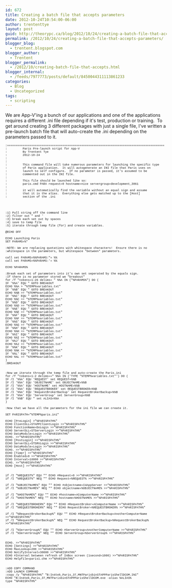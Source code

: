 ```yaml
---
id: 672
title: Creating a batch file that accepts parameters
date: 2012-10-24T10:54:00-06:00
author: trententtye
layout: post
guid: http://theorypc.ca/blog/2012/10/24/creating-a-batch-file-that-accepts-parameters/
permalink: /2012/10/24/creating-a-batch-file-that-accepts-parameters/
blogger_blog:
  - trentent.blogspot.com
blogger_author:
  - Trentent
blogger_permalink:
  - /2012/10/creating-batch-file-that-accepts.html
blogger_internal:
  - /feeds/7977773/posts/default/8450044311113861233
categories:
  - Blog
  - Uncategorized
tags:
  - scripting
---
```

We are App-V'ing a bunch of our applications and one of the applications requires a different .ini file depending if it's test, production or training. &nbsp;To get around creating 3 different packages with just a single file, I've written a pre-launch batch file that will auto-create the .ini depending on the parameters passed to it.

<div>
  <span style="font-family: Courier New, Courier, monospace; font-size: xx-small;">:===========================================================================================</span>
</div>

<div>
  <span style="font-family: Courier New, Courier, monospace; font-size: xx-small;">: &nbsp; &nbsp; &nbsp; &nbsp; Paris Pre-launch script for App-V</span>
</div>

<div>
  <span style="font-family: Courier New, Courier, monospace; font-size: xx-small;">: &nbsp; &nbsp; &nbsp; &nbsp; By Trentent Tye</span>
</div>

<div>
  <span style="font-family: Courier New, Courier, monospace; font-size: xx-small;">: &nbsp; &nbsp; &nbsp; &nbsp; 2012-10-24</span>
</div>

<div>
  <span style="font-family: Courier New, Courier, monospace; font-size: xx-small;">:</span>
</div>

<div>
  <span style="font-family: Courier New, Courier, monospace; font-size: xx-small;">:</span>
</div>

<div>
  <span style="font-family: Courier New, Courier, monospace; font-size: xx-small;">: &nbsp; &nbsp; &nbsp; &nbsp; This command file will take numerous parameters for launching the specific type</span>
</div>

<div>
  <span style="font-family: Courier New, Courier, monospace; font-size: xx-small;">: &nbsp; &nbsp; &nbsp; &nbsp; of Paris application. &nbsp;It will autogenerate an INI file that Paris uses on</span>
</div>

<div>
  <span style="font-family: Courier New, Courier, monospace; font-size: xx-small;">: &nbsp; &nbsp; &nbsp; &nbsp; launch to self configure. &nbsp;If no parameter is passed, it's assumed to be</span>
</div>

<div>
  <span style="font-family: Courier New, Courier, monospace; font-size: xx-small;">: &nbsp; &nbsp; &nbsp; &nbsp; commented out in the INI file.</span>
</div>

<div>
  <span style="font-family: Courier New, Courier, monospace; font-size: xx-small;">:&nbsp;</span>
</div>

<div>
  <span style="font-family: Courier New, Courier, monospace; font-size: xx-small;">: &nbsp; &nbsp; &nbsp; &nbsp; This file should be launched like so:</span>
</div>

<div>
  <span style="font-family: Courier New, Courier, monospace; font-size: xx-small;">: &nbsp; &nbsp; &nbsp; &nbsp; paris.cmd PARA request=0 hostname=nice servergroup=development_3861</span>
</div>

<div>
  <span style="font-family: Courier New, Courier, monospace; font-size: xx-small;">:</span>
</div>

<div>
  <span style="font-family: Courier New, Courier, monospace; font-size: xx-small;">: &nbsp; &nbsp; &nbsp; &nbsp; it will automatically find the variable without an equal sign and assume</span>
</div>

<div>
  <span style="font-family: Courier New, Courier, monospace; font-size: xx-small;">: &nbsp; &nbsp; &nbsp; &nbsp; that it is the alias. &nbsp;Everything else gets matched up to the [Host]</span>
</div>

<div>
  <span style="font-family: Courier New, Courier, monospace; font-size: xx-small;">: &nbsp; &nbsp; &nbsp; &nbsp; section of the .ini</span>
</div>

<div>
  <span style="font-family: Courier New, Courier, monospace; font-size: xx-small;"><br /></span>
</div>

<div>
  <span style="font-family: Courier New, Courier, monospace; font-size: xx-small;"><br /></span>
</div>

<div>
  <span style="font-family: Courier New, Courier, monospace; font-size: xx-small;"><br /></span>
</div>

<div>
  <span style="font-family: Courier New, Courier, monospace; font-size: xx-small;"><br /></span>
</div>

<div>
  <span style="font-family: Courier New, Courier, monospace; font-size: xx-small;">:1) Pull string off the command line</span>
</div>

<div>
  <span style="font-family: Courier New, Courier, monospace; font-size: xx-small;">:2) filter out " and '</span>
</div>

<div>
  <span style="font-family: Courier New, Courier, monospace; font-size: xx-small;">:3) break each set out by spaces</span>
</div>

<div>
  <span style="font-family: Courier New, Courier, monospace; font-size: xx-small;">:4) save to temp file</span>
</div>

<div>
  <span style="font-family: Courier New, Courier, monospace; font-size: xx-small;">:5) iterate through temp file (for) and create variables.</span>
</div>

<div>
  <span style="font-family: Courier New, Courier, monospace; font-size: xx-small;"><br /></span>
</div>

<div>
  <span style="font-family: Courier New, Courier, monospace; font-size: xx-small;">@ECHO OFF</span>
</div>

<div>
  <span style="font-family: Courier New, Courier, monospace; font-size: xx-small;"><br /></span>
</div>

<div>
  <span style="font-family: Courier New, Courier, monospace; font-size: xx-small;">ECHO Launching Paris</span>
</div>

<div>
  <span style="font-family: Courier New, Courier, monospace; font-size: xx-small;">SET PARAMS=%*</span>
</div>

<div>
  <span style="font-family: Courier New, Courier, monospace; font-size: xx-small;"><br /></span>
</div>

<div>
  <span style="font-family: Courier New, Courier, monospace; font-size: xx-small;">:NOTE: We are replacing quotations with whitespace characters! &nbsp;Ensure there is no</span>
</div>

<div>
  <span style="font-family: Courier New, Courier, monospace; font-size: xx-small;">:whitespace in the parameters, but whitespace *between* parameters.</span>
</div>

<div>
  <span style="font-family: Courier New, Courier, monospace; font-size: xx-small;"><br /></span>
</div>

<div>
  <span style="font-family: Courier New, Courier, monospace; font-size: xx-small;">call set PARAMS=%%PARAMS:"= %%</span>
</div>

<div>
  <span style="font-family: Courier New, Courier, monospace; font-size: xx-small;">call set PARAMS=%%PARAMS:'= %%</span>
</div>

<div>
  <span style="font-family: Courier New, Courier, monospace; font-size: xx-small;"><br /></span>
</div>

<div>
  <span style="font-family: Courier New, Courier, monospace; font-size: xx-small;">ECHO %PARAMS%</span>
</div>

<div>
  <span style="font-family: Courier New, Courier, monospace; font-size: xx-small;"><br /></span>
</div>

<div>
  <span style="font-family: Courier New, Courier, monospace; font-size: xx-small;">:Break each set of parameters into it's own set seperated by the equals sign.</span>
</div>

<div>
  <span style="font-family: Courier New, Courier, monospace; font-size: xx-small;">:If there is no parameter stored we "breakout"</span>
</div>

<div>
  <span style="font-family: Courier New, Courier, monospace; font-size: xx-small;">for /f "tokens=1-26 delims= " %%A IN ("%PARAMS%") DO (</span>
</div>

<div>
  <span style="font-family: Courier New, Courier, monospace; font-size: xx-small;">IF '%%A' EQU " GOTO BREAKOUT</span>
</div>

<div>
  <span style="font-family: Courier New, Courier, monospace; font-size: xx-small;">ECHO %%A > "%TEMP%variables.txt"</span>
</div>

<div>
  <span style="font-family: Courier New, Courier, monospace; font-size: xx-small;">IF '%%B' EQU " GOTO BREAKOUT</span>
</div>

<div>
  <span style="font-family: Courier New, Courier, monospace; font-size: xx-small;">ECHO %%B >> "%TEMP%variables.txt"</span>
</div>

<div>
  <span style="font-family: Courier New, Courier, monospace; font-size: xx-small;">IF '%%C' EQU " GOTO BREAKOUT</span>
</div>

<div>
  <span style="font-family: Courier New, Courier, monospace; font-size: xx-small;">ECHO %%C >> "%TEMP%variables.txt"</span>
</div>

<div>
  <span style="font-family: Courier New, Courier, monospace; font-size: xx-small;">IF '%%D' EQU " GOTO BREAKOUT</span>
</div>

<div>
  <span style="font-family: Courier New, Courier, monospace; font-size: xx-small;">ECHO %%D >> "%TEMP%variables.txt"</span>
</div>

<div>
  <span style="font-family: Courier New, Courier, monospace; font-size: xx-small;">IF '%%E' EQU " GOTO BREAKOUT</span>
</div>

<div>
  <span style="font-family: Courier New, Courier, monospace; font-size: xx-small;">ECHO %%E >> "%TEMP%variables.txt"</span>
</div>

<div>
  <span style="font-family: Courier New, Courier, monospace; font-size: xx-small;">IF '%%F' EQU " GOTO BREAKOUT</span>
</div>

<div>
  <span style="font-family: Courier New, Courier, monospace; font-size: xx-small;">ECHO %%F >> "%TEMP%variables.txt"</span>
</div>

<div>
  <span style="font-family: Courier New, Courier, monospace; font-size: xx-small;">IF '%%G' EQU " GOTO BREAKOUT</span>
</div>

<div>
  <span style="font-family: Courier New, Courier, monospace; font-size: xx-small;">ECHO %%G >> "%TEMP%variables.txt"</span>
</div>

<div>
  <span style="font-family: Courier New, Courier, monospace; font-size: xx-small;">IF '%%H' EQU " GOTO BREAKOUT</span>
</div>

<div>
  <span style="font-family: Courier New, Courier, monospace; font-size: xx-small;">ECHO %%H >> "%TEMP%variables.txt"</span>
</div>

<div>
  <span style="font-family: Courier New, Courier, monospace; font-size: xx-small;">IF '%%I' EQU " GOTO BREAKOUT</span>
</div>

<div>
  <span style="font-family: Courier New, Courier, monospace; font-size: xx-small;">ECHO %%I >> "%TEMP%variables.txt"</span>
</div>

<div>
  <span style="font-family: Courier New, Courier, monospace; font-size: xx-small;">IF '%%J' EQU " GOTO BREAKOUT</span>
</div>

<div>
  <span style="font-family: Courier New, Courier, monospace; font-size: xx-small;">ECHO %%J >> "%TEMP%variables.txt"</span>
</div>

<div>
  <span style="font-family: Courier New, Courier, monospace; font-size: xx-small;">IF '%%K' EQU " GOTO BREAKOUT</span>
</div>

<div>
  <span style="font-family: Courier New, Courier, monospace; font-size: xx-small;">ECHO %%K >> "%TEMP%variables.txt"</span>
</div>

<div>
  <span style="font-family: Courier New, Courier, monospace; font-size: xx-small;">IF '%%L' EQU " GOTO BREAKOUT</span>
</div>

<div>
  <span style="font-family: Courier New, Courier, monospace; font-size: xx-small;">ECHO %%L >> "%TEMP%variables.txt"</span>
</div>

<div>
  <span style="font-family: Courier New, Courier, monospace; font-size: xx-small;">)</span>
</div>

<div>
  <span style="font-family: Courier New, Courier, monospace; font-size: xx-small;">:BREAKOUT</span>
</div>

<div>
  <span style="font-family: Courier New, Courier, monospace; font-size: xx-small;"><br /></span>
</div>

<div>
  <span style="font-family: Courier New, Courier, monospace; font-size: xx-small;"><br /></span>
</div>

<div>
  <span style="font-family: Courier New, Courier, monospace; font-size: xx-small;">:Now we iterate through the temp file and auto-create the Paris.ini</span>
</div>

<div>
  <span style="font-family: Courier New, Courier, monospace; font-size: xx-small;">for /f "tokens=1-2 delims==" %%A IN ('TYPE "%TEMP%variables.txt"') DO (</span>
</div>

<div>
  <span style="font-family: Courier New, Courier, monospace; font-size: xx-small;">IF /I '%%A' EQU 'REQUEST' set REQUEST=%%B</span>
</div>

<div>
  <span style="font-family: Courier New, Courier, monospace; font-size: xx-small;">IF /I '%%A' EQU 'OBJECTNAME' set OBJECTNAME=%%B</span>
</div>

<div>
  <span style="font-family: Courier New, Courier, monospace; font-size: xx-small;">IF /I '%%A' EQU 'HOSTNAME' set HOSTNAME=%%B</span>
</div>

<div>
  <span style="font-family: Courier New, Courier, monospace; font-size: xx-small;">IF /I '%%A' EQU 'REQUESTBROKER' set REQUESTBROKER=%%B</span>
</div>

<div>
  <span style="font-family: Courier New, Courier, monospace; font-size: xx-small;">IF /I '%%A' EQU 'RequestBrokerBackup' set RequestBrokerBackup=%%B</span>
</div>

<div>
  <span style="font-family: Courier New, Courier, monospace; font-size: xx-small;">IF /I '%%A' EQU 'ServerGroup' set ServerGroup=%%B</span>
</div>

<div>
  <span style="font-family: Courier New, Courier, monospace; font-size: xx-small;">IF /I '%%B' EQU " set ALIAS=%%A</span>
</div>

<div>
  <span style="font-family: Courier New, Courier, monospace; font-size: xx-small;">)</span>
</div>

<div>
  <span style="font-family: Courier New, Courier, monospace; font-size: xx-small;"><br /></span>
</div>

<div>
  <span style="font-family: Courier New, Courier, monospace; font-size: xx-small;">:Now that we have all the parameters for the ini file we can create it.</span>
</div>

<div>
  <span style="font-family: Courier New, Courier, monospace; font-size: xx-small;"><br /></span>
</div>

<div>
  <span style="font-family: Courier New, Courier, monospace; font-size: xx-small;">SET PARISPATH="%TEMP%paris.ini"</span>
</div>

<div>
  <span style="font-family: Courier New, Courier, monospace; font-size: xx-small;"><br /></span>
</div>

<div>
  <span style="font-family: Courier New, Courier, monospace; font-size: xx-small;">ECHO [PreLogin] >"%PARISPATH%"</span>
</div>

<div>
  <span style="font-family: Courier New, Courier, monospace; font-size: xx-small;">ECHO ClientDLL=STAPPClientLogin >>"%PARISPATH%"</span>
</div>

<div>
  <span style="font-family: Courier New, Courier, monospace; font-size: xx-small;">ECHO FunctionName=DoLogin >>"%PARISPATH%"</span>
</div>

<div>
  <span style="font-family: Courier New, Courier, monospace; font-size: xx-small;">ECHO ServerDLL=STServerLogin >>"%PARISPATH%"</span>
</div>

<div>
  <span style="font-family: Courier New, Courier, monospace; font-size: xx-small;">ECHO DataModule=Login >>"%PARISPATH%"</span>
</div>

<div>
  <span style="font-family: Courier New, Courier, monospace; font-size: xx-small;">ECHO. >>"%PARISPATH%"</span>
</div>

<div>
  <span style="font-family: Courier New, Courier, monospace; font-size: xx-small;">ECHO [PostLogin] >>"%PARISPATH%"</span>
</div>

<div>
  <span style="font-family: Courier New, Courier, monospace; font-size: xx-small;">ECHO ServerDLL=STSRVLogin >>"%PARISPATH%"</span>
</div>

<div>
  <span style="font-family: Courier New, Courier, monospace; font-size: xx-small;">ECHO DataModule=Login >>"%PARISPATH%"</span>
</div>

<div>
  <span style="font-family: Courier New, Courier, monospace; font-size: xx-small;">ECHO. >>"%PARISPATH%"</span>
</div>

<div>
  <span style="font-family: Courier New, Courier, monospace; font-size: xx-small;">ECHO [Timer] >>"%PARISPATH%"</span>
</div>

<div>
  <span style="font-family: Courier New, Courier, monospace; font-size: xx-small;">ECHO Enabled=0 >>"%PARISPATH%"</span>
</div>

<div>
  <span style="font-family: Courier New, Courier, monospace; font-size: xx-small;">ECHO Interval=10000 >>"%PARISPATH%"</span>
</div>

<div>
  <span style="font-family: Courier New, Courier, monospace; font-size: xx-small;">ECHO. >>"%PARISPATH%"</span>
</div>

<div>
  <span style="font-family: Courier New, Courier, monospace; font-size: xx-small;">ECHO [Host] >>"%PARISPATH%"</span>
</div>

<div>
  <span style="font-family: Courier New, Courier, monospace; font-size: xx-small;"><br /></span>
</div>

<div>
  <span style="font-family: Courier New, Courier, monospace; font-size: xx-small;"><br /></span>
</div>

<div>
  <span style="font-family: Courier New, Courier, monospace; font-size: xx-small;">if /I "%REQUEST%" EQU "" ECHO #Request=0 >>"%PARISPATH%"</span>
</div>

<div>
  <span style="font-family: Courier New, Courier, monospace; font-size: xx-small;">if /I "%REQUEST%" NEQ "" ECHO Request=%REQUEST% >>"%PARISPATH%"</span>
</div>

<div>
  <span style="font-family: Courier New, Courier, monospace; font-size: xx-small;"><br /></span>
</div>

<div>
  <span style="font-family: Courier New, Courier, monospace; font-size: xx-small;">if /I "%OBJECTNAME%" EQU "" ECHO #objectname=I4AppServer >>"%PARISPATH%"</span>
</div>

<div>
  <span style="font-family: Courier New, Courier, monospace; font-size: xx-small;">if /I "%OBJECTNAME%" NEQ "" ECHO objectname=%OBJECTNAME% >>"%PARISPATH%"</span>
</div>

<div>
  <span style="font-family: Courier New, Courier, monospace; font-size: xx-small;"><br /></span>
</div>

<div>
  <span style="font-family: Courier New, Courier, monospace; font-size: xx-small;">if /I "%HOSTNAME%" EQU "" ECHO #hostname=AComputerName >>"%PARISPATH%"</span>
</div>

<div>
  <span style="font-family: Courier New, Courier, monospace; font-size: xx-small;">if /I "%HOSTNAME%" NEQ "" ECHO hostname=%HOSTNAME% >>"%PARISPATH%"</span>
</div>

<div>
  <span style="font-family: Courier New, Courier, monospace; font-size: xx-small;"><br /></span>
</div>

<div>
  <span style="font-family: Courier New, Courier, monospace; font-size: xx-small;">if /I "%REQUESTBROKER%" EQU "" ECHO #RequestBroker=AComputerName >>"%PARISPATH%"</span>
</div>

<div>
  <span style="font-family: Courier New, Courier, monospace; font-size: xx-small;">if /I "%REQUESTBROKER%" NEQ "" ECHO RequestBroker=%REQUESTBROKER% >>"%PARISPATH%"</span>
</div>

<div>
  <span style="font-family: Courier New, Courier, monospace; font-size: xx-small;"><br /></span>
</div>

<div>
  <span style="font-family: Courier New, Courier, monospace; font-size: xx-small;">if /I "%RequestBrokerBackup%" EQU "" ECHO #RequestBrokerBackup=AnotherComputerName >>"%PARISPATH%"</span>
</div>

<div>
  <span style="font-family: Courier New, Courier, monospace; font-size: xx-small;">if /I "%RequestBrokerBackup%" NEQ "" ECHO RequestBrokerBackup=%RequestBrokerBackup% >>"%PARISPATH%"</span>
</div>

<div>
  <span style="font-family: Courier New, Courier, monospace; font-size: xx-small;"><br /></span>
</div>

<div>
  <span style="font-family: Courier New, Courier, monospace; font-size: xx-small;">if /I "%ServerGroup%" EQU "" ECHO #ServerGroup=AnotherComputerName >>"%PARISPATH%"</span>
</div>

<div>
  <span style="font-family: Courier New, Courier, monospace; font-size: xx-small;">if /I "%ServerGroup%" NEQ "" ECHO ServerGroup=%ServerGroup% >>"%PARISPATH%"</span>
</div>

<div>
  <span style="font-family: Courier New, Courier, monospace; font-size: xx-small;"><br /></span>
</div>

<div>
  <span style="font-family: Courier New, Courier, monospace; font-size: xx-small;"><br /></span>
</div>

<div>
  <span style="font-family: Courier New, Courier, monospace; font-size: xx-small;">ECHO. >>"%PARISPATH%"</span>
</div>

<div>
  <span style="font-family: Courier New, Courier, monospace; font-size: xx-small;">ECHO [Settings] >>"%PARISPATH%"</span>
</div>

<div>
  <span style="font-family: Courier New, Courier, monospace; font-size: xx-small;">ECHO MaxLookup=200 >>"%PARISPATH%"</span>
</div>

<div>
  <span style="font-family: Courier New, Courier, monospace; font-size: xx-small;">ECHO NotifyInterval=30000 >>"%PARISPATH%"</span>
</div>

<div>
  <span style="font-family: Courier New, Courier, monospace; font-size: xx-small;">ECHO #Interval between refresh of InBox screen (1second=1000) >>"%PARISPATH%"</span>
</div>

<div>
  <span style="font-family: Courier New, Courier, monospace; font-size: xx-small;">ECHO Helpfile=paris1.chm >>"%PARISPATH%"</span>
</div>

<div>
  <span style="font-family: Courier New, Courier, monospace; font-size: xx-small;"><br /></span>
</div>

<div>
  <span style="font-family: Courier New, Courier, monospace; font-size: xx-small;"><br /></span>
</div>

<div>
  <span style="font-family: Courier New, Courier, monospace; font-size: xx-small;">:ADD COPY COMMAND</span>
</div>

<div>
  <span style="font-family: Courier New, Courier, monospace; font-size: xx-small;">:ADD LAUNCH COMMAND</span>
</div>

<div>
  <span style="font-family: Courier New, Courier, monospace; font-size: xx-small;">:copy /y "%PARISPATH%" "B:In4tek_Paris_37_MNTParisbinSTAPPParisShellDCOM.INI"</span>
</div>

<div>
  <span style="font-family: Courier New, Courier, monospace; font-size: xx-small;">ECHO "B:In4tek_Paris_37_MNTParisbinSTAPPParisShellDCOM.exe -alias %ALIAS%</span>
</div>

<div>
  <span style="font-family: Courier New, Courier, monospace; font-size: xx-small;">type "%PARISPATH%"</span>
</div>

<div>
</div>

<div>
</div>

<!-- AddThis Advanced Settings generic via filter on the_content -->

<!-- AddThis Share Buttons generic via filter on the_content -->